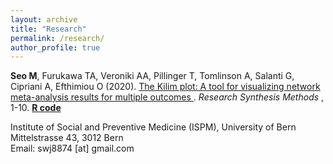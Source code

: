 ```yaml
---
layout: archive
title: "Research"
permalink: /research/
author_profile: true
---
```


**Seo M**, Furukawa TA, Veroniki AA, Pillinger T, Tomlinson A, Salanti G, Cipriani A, Efthimiou O (2020).
[<ins> The Kilim plot: A tool for visualizing network meta-analysis results for multiple outcomes </ins>](https://onlinelibrary.wiley.com/doi/abs/10.1002/jrsm.1428).
<em> Research Synthesis Methods </em>, 1-10. **[R code](https://github.com/MikeJSeo/phd)**


Institute of Social and Preventive Medicine (ISPM), University of Bern <br>
Mittelstrasse 43, 3012 Bern <br>
Email: swj8874 [at] gmail.com